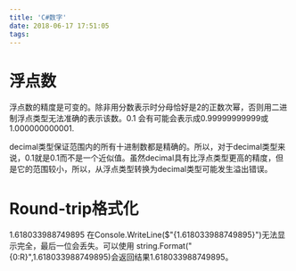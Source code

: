 ```yaml
---
title: 'C#数字'
date: 2018-06-17 17:51:05
tags:
---
```

# 浮点数
浮点数的精度是可变的。除非用分数表示时分母恰好是2的正数次幂，否则用二进制浮点类型无法准确的表示该数。0.1 会有可能会表示成0.99999999999或1.000000000001.

decimal类型保证范围内的所有十进制数都是精确的。所以，对于decimal类型来说，0.1就是0.1而不是一个近似值。虽然decimal具有比浮点类型更高的精度，但是它的范围较小，所以，从浮点类型转换为decimal类型可能发生溢出错误。

# Round-trip格式化

1.618033988749895 在Console.WriteLine($"{1.618033988749895}")无法显示完全，最后一位会丢失。可以使用 string.Format("{0:R}",1.618033988749895)会返回结果1.618033988749895。 

